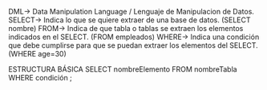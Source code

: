DML-> Data Manipulation Language / Lenguaje de Manipulacion de Datos.
SELECT-> Indica lo que se quiere extraer de una base de datos. (SELECT nombre)
FROM-> Indica de que tabla o tablas se extraen los elementos indicados en el SELECT. (FROM empleados)
WHERE-> Indica una condición que debe cumplirse para que se puedan extraer los elementos del SELECT. (WHERE age=30)

ESTRUCTURA BÁSICA
SELECT nombreElemento
FROM nombreTabla
WHERE condición ;

